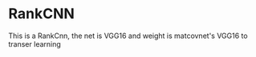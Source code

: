 # RankCNN

This is a RankCnn, the net is VGG16 and weight is matcovnet's VGG16 to transer learning 

